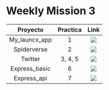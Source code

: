 # Weekly Mission 3

  | Proyecto | Practica | Link |
|:---:|:---:|:---:|
| My_launcx_app | 1 | <a href="https://github.com/LaunchX-InnovaccionVirtual/MissionNodeJS/blob/main/semanas/semana_3/1_proyectos.md" target="_blank"><img src="https://img.shields.io/badge/🔗link-PRACTICA1-blue?style=for-the-badge"></a> |
| Spiderverse | 2 | <a href="https://github.com/LaunchX-InnovaccionVirtual/MissionNodeJS/blob/main/semanas/semana_3/2_tdd.md" target="_blank"><img src="https://img.shields.io/badge/🔗link-PRACTICA2-blue?style=for-the-badge"></a> |
| Twitter | 3, 4, 5 |<a href="https://github.com/LaunchX-InnovaccionVirtual/MissionNodeJS/blob/main/semanas/semana_3/3_sprint_1_models.md" target="_blank"><img src="https://img.shields.io/badge/🔗link-PRACTICA3-blue?style=for-the-badge"></a> |
| Express_basic | 6 |<a href="https://github.com/LaunchX-InnovaccionVirtual/MissionNodeJS/blob/main/semanas/semana_3/4_sprint_2_services.md" target="_blank"><img src="https://img.shields.io/badge/🔗link-PRACTICA4-blue?style=for-the-badge"></a> |
| Express_api | 7 |<a href="https://github.com/LaunchX-InnovaccionVirtual/MissionNodeJS/blob/main/semanas/semana_3/5_sprint_3_views.md" target="_blank"><img src="https://img.shields.io/badge/🔗link-PRACTICA5-blue?style=for-the-badge"></a> |
